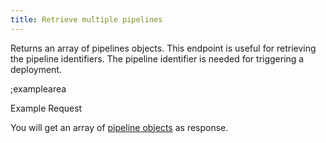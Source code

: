```yaml
---
title: Retrieve multiple pipelines
---
```


Returns an array of pipelines objects. This endpoint is useful for retrieving the pipeline identifiers. The pipeline identifier is needed for triggering a deployment.


;examplearea

Example Request

<RequestExample url="https://mapi.storyblok.com/v1/spaces/656/branches/" httpMethod="GETOAUTH" ></RequestExample>

You will get an array of [pipeline objects](#core-resources/pipelines/object) as response.
